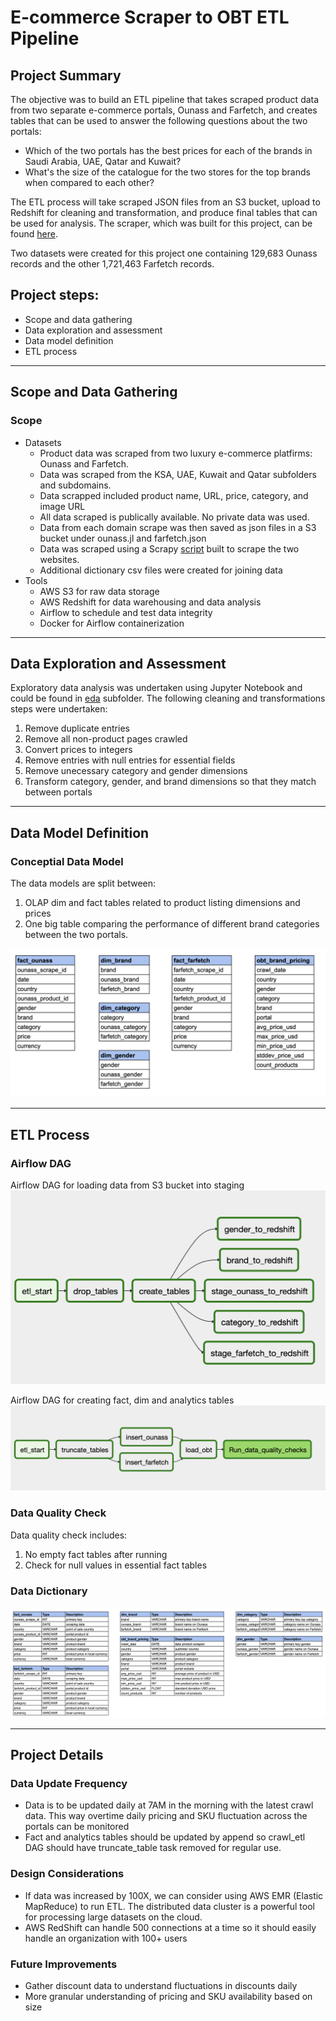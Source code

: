 # E-commerce Scraper to OBT ETL Pipeline
 ## Project Summary
 The objective was to build an ETL pipeline that takes scraped product data from two separate e-commerce portals, Ounass and Farfetch, and creates tables that can be used to answer the following questions about the two portals:
- Which of the two portals has the best prices for each of the brands in Saudi Arabia, UAE, Qatar and Kuwait?
- What's the size of the catalogue for the two stores for the top brands when compared to each other?

The ETL process will take scraped JSON files from an S3 bucket, upload to Redshift for cleaning and transformation, and produce final tables that can be used for analysis. The scraper, which was built for this project, can be found [here](https://github.com/tareklel/ecommercescraper). 

Two datasets were created for this project one containing 129,683 Ounass records and the other 1,721,463 Farfetch records.

## Project steps:
- Scope and data gathering
- Data exploration and assessment
- Data model definition
- ETL process
----
## Scope and Data Gathering
### Scope
- Datasets
    - Product data was scraped from two luxury e-commerce platfirms: Ounass and Farfetch.
    - Data was scraped from the KSA, UAE, Kuwait and Qatar subfolders and subdomains.
    - Data scrapped included product name, URL, price, category, and image URL
    - All data scraped is publically available. No private data was used.
    - Data from each domain scrape was then saved as json files in a S3 bucket under ounass.jl and farfetch.json
    - Data was scraped using a Scrapy [script](https://github.com/tareklel/ecommercescraper) built to scrape the two websites.
    - Additional dictionary csv files were created for joining data
- Tools
   - AWS S3 for raw data storage
   - AWS Redshift for data warehousing and data analysis
   - Airflow to schedule and test data integrity
   - Docker for Airflow containerization
----
## Data Exploration and Assessment
Exploratory data analysis was undertaken using Jupyter Notebook and could be found in [eda](/eda) subfolder.
The following cleaning and transformations steps were undertaken:
1. Remove duplicate entries
2. Remove all non-product pages crawled
3. Convert prices to integers
4. Remove entries with null entries for essential fields
5. Remove unecessary category and gender dimensions
6. Transform category, gender, and brand dimensions so that they match between portals
---
## Data Model Definition
### Conceptial Data Model
The data models are split between: 
1. OLAP dim and fact tables related to product listing dimensions and prices
2. One big table comparing the performance of different brand categories between the two portals.

![Dim, Fact and One Big Tables](images/conceptual_table.png)

---
## ETL Process
### Airflow DAG
Airflow DAG for loading data from S3 bucket into staging
![crawl_etl_init](images/crawl_etl_init.png)

Airflow DAG for creating fact, dim and analytics tables
![crawl_etl](images/crawl_etl.png)

### Data Quality Check
Data quality check includes:
1. No empty fact tables after running
2. Check for null values in essential fact tables

### Data Dictionary
![Data Dictionary](images/data_dictionary.png)

---
## Project Details
### Data Update Frequency
- Data is to be updated daily at 7AM in the morning with the latest crawl data. This way overtime daily pricing and SKU fluctuation across the portals can be monitored
- Fact and analytics tables should be updated by append so crawl_etl DAG should have truncate_table task removed for regular use.
### Design Considerations
- If data was increased by 100X, we can consider using AWS EMR (Elastic MapReduce) to run ETL. The distributed data cluster is a powerful tool for processing large datasets on the cloud.
- AWS RedShift can handle 500 connections at a time so it should easily handle an organization with 100+ users
### Future Improvements
- Gather discount data to understand fluctuations in discounts daily
- More granular understanding of pricing and SKU availability based on size



